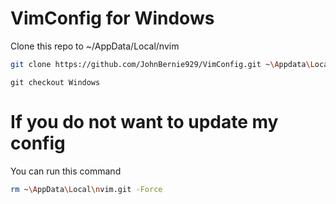 # VimConfig for Windows

Clone this repo to ~/AppData/Local/nvim

```bash
git clone https://github.com/JohnBernie929/VimConfig.git ~\Appdata\Local\nvim
```

```
git checkout Windows
```

# If you do not want to update my config

You can run this command

```bash
rm ~\AppData\Local\nvim.git -Force
```
